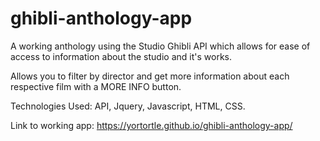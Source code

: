 # ghibli-anthology-app
A working anthology using the Studio Ghibli API which allows for ease of access to information about the studio and it's works.

Allows you to filter by director and get more information about each respective film with a MORE INFO button.

Technologies Used: API, Jquery, Javascript, HTML, CSS.

Link to working app: https://yortortle.github.io/ghibli-anthology-app/
